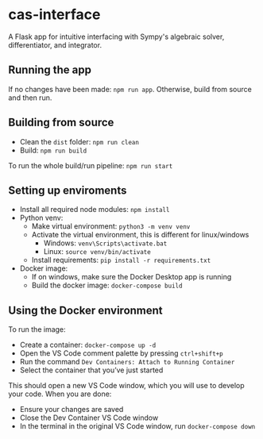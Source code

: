 # cas-interface

A Flask app for intuitive interfacing with Sympy's algebraic solver, differentiator, and integrator. 

## Running the app

If no changes have been made: ``npm run app``. Otherwise, build from source and then run.

## Building from source

- Clean the ``dist`` folder: ``npm run clean``
- Build: ``npm run build``

To run the whole build/run pipeline: ``npm run start``

## Setting up enviroments

- Install all required node modules: ``npm install``
- Python venv:
  - Make virtual environment: ``python3 -m venv venv``
  - Activate the virtual environment, this is different for linux/windows
    - Windows: ``venv\Scripts\activate.bat``
    - Linux: ``source venv/bin/activate``
  - Install requirements: ``pip install -r requirements.txt``
- Docker image:
  - If on windows, make sure the Docker Desktop app is running
  - Build the docker image: `docker-compose build`

## Using the Docker environment
To run the image:

- Create a container: `docker-compose up -d`
- Open the VS Code comment palette by pressing `ctrl+shift+p`
- Run the command `Dev Containers: Attach to Running Container`
- Select the container that you’ve just started

This should open a new VS Code window, which you will use to develop your code. When you are done:

- Ensure your changes are saved
- Close the Dev Container VS Code window
- In the terminal in the original VS Code window, run `docker-compose down`
